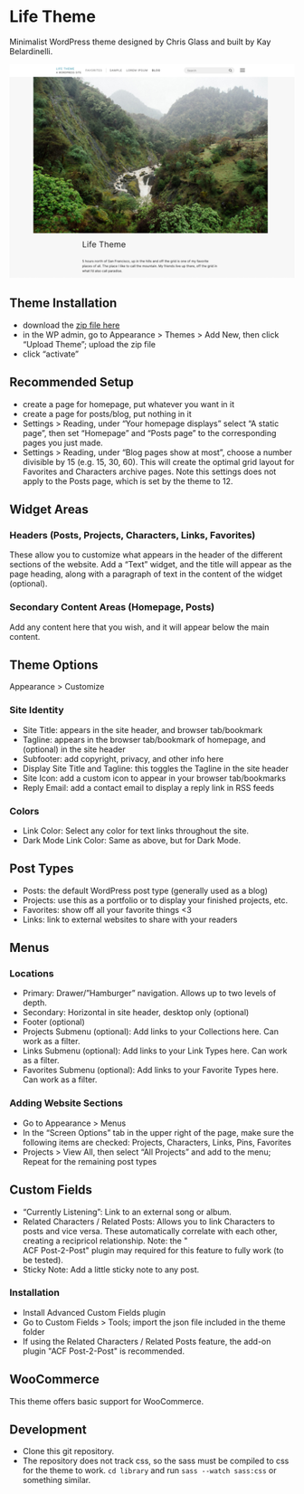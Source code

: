 Life Theme
===

Minimalist WordPress theme designed by Chris Glass and built by Kay Belardinelli.

![Website Branding](screenshot.png)

Theme Installation
------------

*   download the [zip file here](https://chrisglass.com/wp-content/uploads/2022/04/lifetheme-1.5.8.zip)
*   in the WP admin, go to Appearance > Themes > Add New, then click “Upload Theme”; upload the zip file
*   click “activate”

Recommended Setup
--------------------------------

*   create a page for homepage, put whatever you want in it
*   create a page for posts/blog, put nothing in it
*   Settings > Reading, under “Your homepage displays” select “A static page”, then set “Homepage” and “Posts page” to the corresponding pages you just made.
*	Settings > Reading, under “Blog pages show at most”, choose a number divisible by 15 (e.g. 15, 30, 60). This will create the optimal grid layout for Favorites and Characters archive pages. Note this settings does not apply to the Posts page, which is set by the theme to 12.

Widget Areas
------------

### Headers (Posts, Projects, Characters, Links, Favorites)

These allow you to customize what appears in the header of the different sections of the website. Add a “Text” widget, and the title will appear as the page heading, along with a paragraph of text in the content of the widget (optional).

### Secondary Content Areas (Homepage, Posts)

Add any content here that you wish, and it will appear below the main content.

Theme Options
-------------

Appearance > Customize

### Site Identity

*   Site Title: appears in the site header, and browser tab/bookmark
*   Tagline: appears in the browser tab/bookmark of homepage, and (optional) in the site header
*   Subfooter: add copyright, privacy, and other info here
*   Display Site Title and Tagline: this toggles the Tagline in the site header
*   Site Icon: add a custom icon to appear in your browser tab/bookmarks
*	Reply Email: add a contact email to display a reply link in RSS feeds

### Colors

*   Link Color: Select any color for text links throughout the site.
*   Dark Mode Link Color: Same as above, but for Dark Mode.

Post Types
----------

*   Posts: the default WordPress post type (generally used as a blog)
*   Projects: use this as a portfolio or to display your finished projects, etc.
*   Favorites: show off all your favorite things <3
*   Links: link to external websites to share with your readers

Menus
-----

### Locations

*   Primary: Drawer/”Hamburger” navigation. Allows up to two levels of depth.
*   Secondary: Horizontal in site header, desktop only (optional)
*   Footer (optional)
*   Projects Submenu (optional): Add links to your Collections here. Can work as a filter.
*   Links Submenu (optional): Add links to your Link Types here. Can work as a filter.
*   Favorites Submenu (optional): Add links to your Favorite Types here. Can work as a filter.

### Adding Website Sections

*   Go to Appearance > Menus
*   In the “Screen Options” tab in the upper right of the page, make sure the following items are checked: Projects, Characters, Links, Pins, Favorites
*   Projects > View All, then select “All Projects” and add to the menu; Repeat for the remaining post types

Custom Fields
-------------

*   “Currently Listening”: Link to an external song or album.
*   Related Characters / Related Posts: Allows you to link Characters to posts and vice versa. These automatically correlate with each other, creating a recipricol relationship. Note: the "	
ACF Post-2-Post" plugin may required for this feature to fully work (to be tested).
*   Sticky Note: Add a little sticky note to any post.

### Installation

*   Install Advanced Custom Fields plugin
*   Go to Custom Fields > Tools; import the json file included in the theme folder
*   If using the Related Characters / Related Posts feature, the add-on plugin "ACF Post-2-Post" is recommended.

WooCommerce
-----------

This theme offers basic support for WooCommerce.

Development
-----------

*   Clone this git repository.
*	The repository does not track css, so the sass must be compiled to css for the theme to work. `cd library` and run `sass --watch sass:css` or something similar.